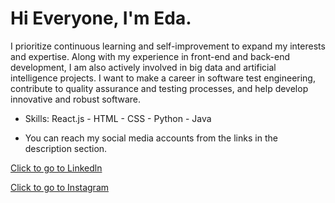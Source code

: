 # Hi  Everyone, I'm Eda.
I prioritize continuous learning and self-improvement to expand my interests and expertise. Along with my experience in front-end and back-end development, I am also actively involved in big data and artificial intelligence projects. I want to make a career in software test engineering, contribute to quality assurance and testing processes, and help develop innovative and robust software.

* Skills: React.js - HTML - CSS - Python - Java

* You can reach my social media accounts from the links in the description section.

[Click to go to Linkedln ](https://www.linkedin.com/in/edasenturk/)

[Click to go to Instagram ](https://www.instagram.com/edasenturkk_?igsh=MWkxcmM3bmZnajM3aw%3D%3D&utm_source=qr)
